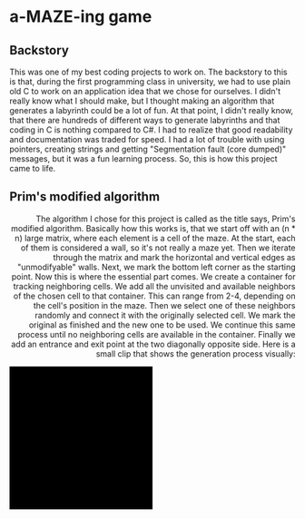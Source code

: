 # a-MAZE-ing game

## Backstory
This was one of my best coding projects to work on. The backstory to this is that, during the first programming class in university, we had to use plain old C to work on an application idea that we chose for ourselves. I didn't really know what I should make, but I thought making an algorithm that generates a labyrinth could be a lot of fun. At that point, I didn't really know, that there are hundreds of different ways to generate labyrinths and that coding in C is nothing compared to C#. I had to realize that good readability and documentation was traded for speed. I had a lot of trouble with using pointers, creating strings and getting "Segmentation fault (core dumped)" messages, but it was a fun learning process. So, this is how this project came to life.

## Prim's modified algorithm
<p align="right">The algorithm I chose for this project is called as the title says, Prim's modified algorithm. Basically how this works is, that we start off with an (n * n) large matrix, where each element is a cell of the maze. At the start, each of them is considered a wall, so it's not really a maze yet. Then we iterate through the matrix and mark the horizontal and vertical edges as "unmodifyable" walls. Next, we mark the bottom left corner as the starting point. Now this is where the essential part comes. We create a container for tracking neighboring cells. We add all the unvisited and available neighbors of the chosen cell to that container. This can range from 2-4, depending on the cell's position in the maze. Then we select one of these neighbors randomly and connect it with the originally selected cell. We mark the original as finished and the new one to be used. We continue this same process until no neighboring cells are available in the container. Finally we add an entrance and exit point at the two diagonally opposite side. Here is a small clip that shows the generation process visually:</p>
<img alt="Generation" src="MazeGame/generation.gif" width="50%" height="50%"/>
